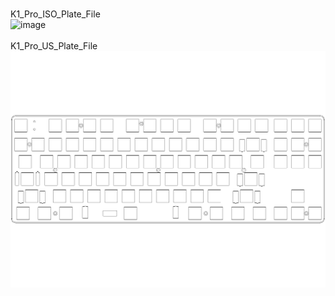<br/>K1_Pro_ISO_Plate_File<br/>![image](./K1_Pro_ISO_Plate_File.png)<br/>
<br/>K1_Pro_US_Plate_File<br/>![image](./K1_Pro_US_Plate_File.png)<br/>
